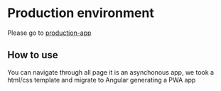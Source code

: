 # Production environment

Please go to [production-app](https://jonasrivas.github.io/httpToAngular/#/home)

## How to use

You can navigate through all page it is an asynchonous app, we took a html/css template and migrate to Angular generating a PWA app

